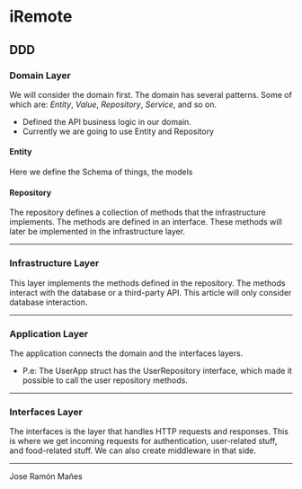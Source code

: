 # iRemote


## DDD


### Domain Layer
We will consider the domain first.
The domain has several patterns. Some of which are:
*Entity*, *Value*, *Repository*, *Service*, and so on.
 - Defined the API business logic in our domain.
 - Currently we are going to use Entity and Repository

#### Entity
Here we define the Schema of things, the models
#### Repository
The repository defines a collection of methods that the infrastructure implements. 
The methods are defined in an interface. These methods will later be implemented in the infrastructure layer.

---

### Infrastructure Layer
This layer implements the methods defined in the repository. 
The methods interact with the database or a third-party API.
This article will only consider database interaction.

---
### Application Layer
The application connects the domain and the interfaces layers.
- P.e: The UserApp struct has the UserRepository interface, which made it possible to call the user repository methods.

---

### Interfaces Layer
The interfaces is the layer that handles HTTP requests and responses. 
This is where we get incoming requests for authentication, user-related stuff, and food-related stuff.
We can also create middleware in that side.


---

Jose Ramón Mañes